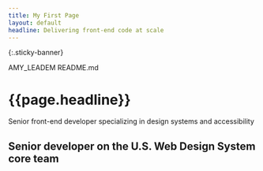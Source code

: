 ```yaml
---
title: My First Page
layout: default
headline: Delivering front-end code at scale
---
```


{:.sticky-banner}

<div class="grid-container">
  <div class="row-0">
    <p class="sticky-banner">AMY_LEADEM README.md</p>
  </div>
  <div class="row-1">
    <h1>{{page.headline}}</h1>
  </div>

  <div class="row-2">
    <p class="summary-banner">
      Senior front-end developer specializing in design systems and accessibility
    </p>
  </div>

  <div class="row-3">
    <article class="job-card">
      <div class="job-card__image">
      </div>
      <div class="job-card__body">
        <h2>Senior developer on the U.S. Web Design System core team</h2>
      </div>
    </article>
  </div>
</div>
